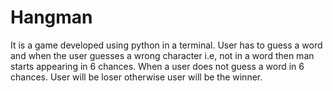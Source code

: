 # Hangman
It is a game developed using python in a terminal. User has to guess a word and when the user guesses a wrong character i.e, not in a word then man starts appearing in 6 chances. When a user does not guess a word in 6 chances. User will be loser otherwise user will be the winner.
